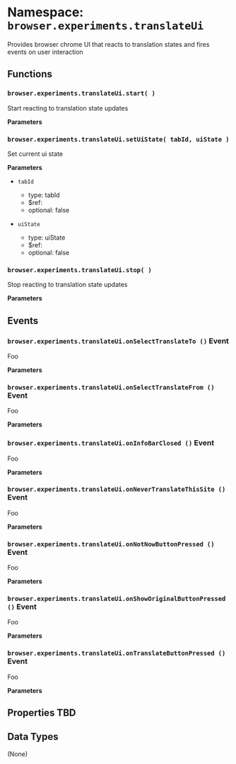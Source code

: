 # Namespace: `browser.experiments.translateUi`

Provides browser chrome UI that reacts to translation states and fires events on user interaction

## Functions

### `browser.experiments.translateUi.start( )`

Start reacting to translation state updates

**Parameters**

### `browser.experiments.translateUi.setUiState( tabId, uiState )`

Set current ui state

**Parameters**

- `tabId`

  - type: tabId
  - \$ref:
  - optional: false

- `uiState`
  - type: uiState
  - \$ref:
  - optional: false

### `browser.experiments.translateUi.stop( )`

Stop reacting to translation state updates

**Parameters**

## Events

### `browser.experiments.translateUi.onSelectTranslateTo ()` Event

Foo

**Parameters**

### `browser.experiments.translateUi.onSelectTranslateFrom ()` Event

Foo

**Parameters**

### `browser.experiments.translateUi.onInfoBarClosed ()` Event

Foo

**Parameters**

### `browser.experiments.translateUi.onNeverTranslateThisSite ()` Event

Foo

**Parameters**

### `browser.experiments.translateUi.onNotNowButtonPressed ()` Event

Foo

**Parameters**

### `browser.experiments.translateUi.onShowOriginalButtonPressed ()` Event

Foo

**Parameters**

### `browser.experiments.translateUi.onTranslateButtonPressed ()` Event

Foo

**Parameters**

## Properties TBD

## Data Types

(None)

